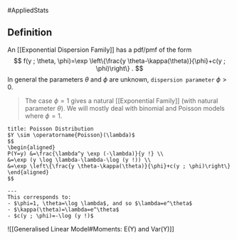 #AppliedStats 

## Definition
An [[Exponential Dispersion Family]] has a pdf/pmf of the form
$$
f(y ; \theta, \phi)=\exp \left\{\frac{y \theta-\kappa(\theta)}{\phi}+c(y ; \phi)\right\} .
$$
In general the parameters $\theta$ and $\phi$ are unknown, `dispersion parameter` $\phi>0$.

> The case $\phi=1$ gives a natural [[Exponential Family]] (with natural parameter $\theta$). We will mostly deal with binomial and Poisson models where $\phi=1$.

```ad-example
title: Poisson Distribution
$Y \sim \operatorname{Poisson}(\lambda)$
$$
\begin{aligned}
P(Y=y) &=\frac{\lambda^y \exp (-\lambda)}{y !} \\
&=\exp (y \log \lambda-\lambda-\log (y !)) \\
&=\exp \left\{\frac{y \theta-\kappa(\theta)}{\phi}+c(y ; \phi)\right\}
\end{aligned}
$$

---
This corresponds to:
- $\phi=1, \theta=\log \lambda$, and so $\lambda=e^\theta$
- $\kappa(\theta)=\lambda=e^\theta$
- $c(y ; \phi)=-\log (y !)$
```

![[Generalised Linear Model#Moments: E(Y) and Var(Y)]]